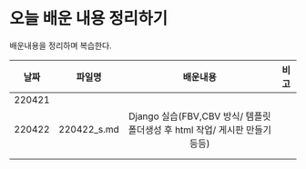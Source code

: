 # 오늘 배운 내용 정리하기
배운내용을 정리하며 복습한다.









|  날짜  |   파일명    |                           배운내용                           | 비고 |
| :----: | :---------: | :----------------------------------------------------------: | :--: |
| 220421 |             |                                                              |      |
| 220422 | 220422_s.md | Django 실습(FBV,CBV 방식/ 템플릿 폴더생성 후 html 작업/ 게시판 만들기 등등) |      |
|        |             |                                                              |      |
|        |             |                                                              |      |

